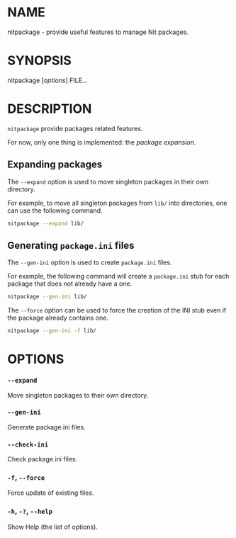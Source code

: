 # NAME

nitpackage - provide useful features to manage Nit packages.


# SYNOPSIS

nitpackage [*options*] FILE...


# DESCRIPTION

`nitpackage` provide packages related features.

For now, only one thing is implemented: the *package expansion*.

## Expanding packages

The `--expand` option is used to move singleton packages in their own directory.

For example, to move all singleton packages from `lib/` into directories, one can
use the following command.

~~~sh
nitpackage --expand lib/
~~~

## Generating `package.ini` files

The `--gen-ini` option is used to create `package.ini` files.

For example, the following command will create a `package.ini` stub for each package
that does not already have a one.

~~~sh
nitpackage --gen-ini lib/
~~~

The `--force` option can be used to force the creation of the INI stub even if the package
already contains one.

~~~sh
nitpackage --gen-ini -f lib/
~~~

# OPTIONS

### `--expand`
Move singleton packages to their own directory.

### `--gen-ini`
Generate package.ini files.

### `--check-ini`
Check package.ini files.

### `-f`, `--force`
Force update of existing files.

### `-h`, `-?`, `--help`
Show Help (the list of options).
